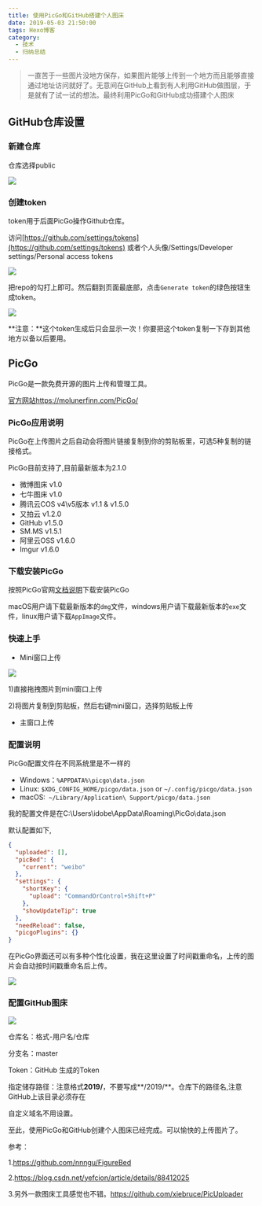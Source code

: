 ```yaml
---
title: 使用PicGo和GitHub搭建个人图床
date: 2019-05-03 21:50:00
tags: Hexo博客
category: 
  - 技术
  - 归纳总结
---
```




> 一直苦于一些图片没地方保存，如果图片能够上传到一个地方而且能够直接通过地址访问就好了。无意间在GitHub上看到有人利用GitHub做图层，于是就有了试一试的想法。最终利用PicGo和GitHub成功搭建个人图床

<!--more-->

## GitHub仓库设置

### 新建仓库

仓库选择public

![](https://raw.githubusercontent.com/hyman213/FigureBed/master/2019/20190501225624.png)

### 创建token



token用于后面PicGo操作Github仓库。

访问[https://github.com/settings/tokens](https://github.com/settings/tokens) 或者个人头像/Settings/Developer settings/Personal access tokens

![](https://raw.githubusercontent.com/hyman213/FigureBed/master/2019/20190501225737.png)

把repo的勾打上即可。然后翻到页面最底部，点击`Generate token`的绿色按钮生成token。

![](https://raw.githubusercontent.com/hyman213/FigureBed/master/2019/20190501225802.png)

**注意：**这个token生成后只会显示一次！你要把这个token复制一下存到其他地方以备以后要用。

## PicGo

PicGo是一款免费开源的图片上传和管理工具。

[官方网站https://molunerfinn.com/PicGo/](https://molunerfinn.com/PicGo/)

### PicGo应用说明

PicGo在上传图片之后自动会将图片链接复制到你的剪贴板里，可选5种复制的链接格式。

PicGo目前支持了,目前最新版本为2.1.0

- 微博图床 v1.0
- 七牛图床 v1.0
- 腾讯云COS v4\v5版本 v1.1 & v1.5.0
- 又拍云 v1.2.0
- GitHub v1.5.0
- SM.MS v1.5.1
- 阿里云OSS v1.6.0
- Imgur v1.6.0

### 下载安装PicGo

按照PicGo官网[文档说明](https://picgo.github.io/PicGo-Doc/zh/guide/#%E4%B8%8B%E8%BD%BD%E5%AE%89%E8%A3%85)下载安装PicGo

macOS用户请下载最新版本的`dmg`文件，windows用户请下载最新版本的`exe`文件，linux用户请下载`AppImage`文件。



### 快速上手

- Mini窗口上传

![](https://raw.githubusercontent.com/hyman213/FigureBed/master/2019/20190501221954.png)

1)直接拖拽图片到mini窗口上传

2)将图片复制到剪贴板，然后右键mini窗口，选择剪贴板上传

- 主窗口上传

### 配置说明

PicGo配置文件在不同系统里是不一样的

- Windows：`%APPDATA%\picgo\data.json`
- Linux: `$XDG_CONFIG_HOME/picgo/data.json` or `~/.config/picgo/data.json`
- macOS:` ~/Library/Application\ Support/picgo/data.json`

我的配置文件是在C:\Users\idobe\AppData\Roaming\PicGo\data.json

默认配置如下,

```json
{
  "uploaded": [],
  "picBed": {
    "current": "weibo"
  },
  "settings": {
    "shortKey": {
      "upload": "CommandOrControl+Shift+P"
    },
    "showUpdateTip": true
  },
  "needReload": false,
  "picgoPlugins": {}
}
```

在PicGo界面还可以有多种个性化设置，我在这里设置了时间戳重命名，上传的图片会自动按时间戳重命名后上传。

![](https://raw.githubusercontent.com/hyman213/FigureBed/master/2019/20190501223804.png)

### 配置GitHub图床

![](https://raw.githubusercontent.com/hyman213/FigureBed/master/2019/20190501222516.jpg)

仓库名：格式-用户名/仓库

分支名：master

Token：GitHub 生成的Token

指定储存路径：注意格式**2019/**，不要写成**/2019/**。仓库下的路径名,注意GitHub上该目录必须存在

自定义域名不用设置。



至此，使用PicGo和GitHub创建个人图床已经完成。可以愉快的上传图片了。

参考：

1.https://github.com/nnngu/FigureBed

2.https://blog.csdn.net/yefcion/article/details/88412025

3.另外一款图床工具感觉也不错。https://github.com/xiebruce/PicUploader



